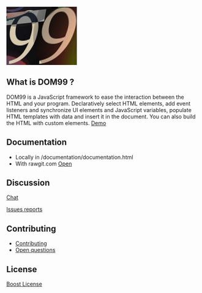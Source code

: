![DOM99](images/visual2.jpg)


## What is DOM99 ?

DOM99 is a JavaScript framework to ease the interaction between the HTML and your program. Declaratively select HTML elements, add event listeners and synchronize UI elements and JavaScript variables, populate HTML templates with data and insert it in the document.
You can also build the HTML with custom elements.
[Demo](http://jsbin.com/tepezuj/3/embed?html,js,output)

## Documentation

 * Locally in /documentation/documentation.html
 * With rawgit.com [Open](https://cdn.rawgit.com/GrosSacASac/DOM99/7.2.2/documentation/documentation.html)

## Discussion

[Chat](https://dystroy.org/miaou/3)

[Issues reports](https://github.com/GrosSacASac/DOM99/issues)

## Contributing

 * [Contributing](documentation/contributing.md)
 * [Open questions](documentation/openquestions.md)

## License

[Boost License](./LICENSE.txt)
